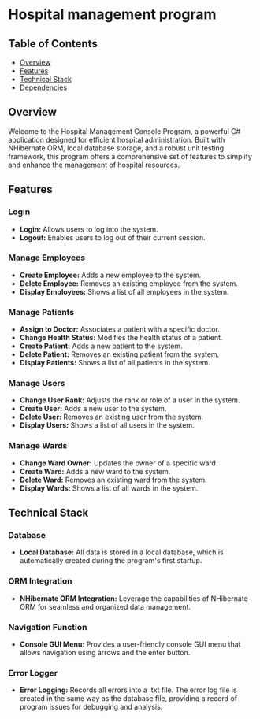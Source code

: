 # Hospital management program

## Table of Contents

- [Overview](#overview)
- [Features](#features)
- [Technical Stack](#technical-stack)
- [Dependencies](#dependencies)

## Overview

Welcome to the Hospital Management Console Program, a powerful C# application designed for efficient hospital administration. Built with NHibernate ORM, local database storage, and a robust unit testing framework, this program offers a comprehensive set of features to simplify and enhance the management of hospital resources.

## Features

### Login
- **Login:** Allows users to log into the system.
- **Logout:** Enables users to log out of their current session.

### Manage Employees
- **Create Employee:** Adds a new employee to the system.
- **Delete Employee:** Removes an existing employee from the system.
- **Display Employees:** Shows a list of all employees in the system.

### Manage Patients
- **Assign to Doctor:** Associates a patient with a specific doctor.
- **Change Health Status:** Modifies the health status of a patient.
- **Create Patient:** Adds a new patient to the system.
- **Delete Patient:** Removes an existing patient from the system.
- **Display Patients:** Shows a list of all patients in the system.

### Manage Users
- **Change User Rank:** Adjusts the rank or role of a user in the system.
- **Create User:** Adds a new user to the system.
- **Delete User:** Removes an existing user from the system.
- **Display Users:** Shows a list of all users in the system.

### Manage Wards
- **Change Ward Owner:** Updates the owner of a specific ward.
- **Create Ward:** Adds a new ward to the system.
- **Delete Ward:** Removes an existing ward from the system.
- **Display Wards:** Shows a list of all wards in the system.

## Technical Stack

### Database
- **Local Database:** All data is stored in a local database, which is automatically created during the program's first startup.

### ORM Integration
- **NHibernate ORM Integration:** Leverage the capabilities of NHibernate ORM for seamless and organized data management.

### Navigation Function
- **Console GUI Menu:** Provides a user-friendly console GUI menu that allows navigation using arrows and the enter button.

### Error Logger
- **Error Logging:** Records all errors into a .txt file. The error log file is created in the same way as the database file, providing a record of program issues for debugging and analysis.
